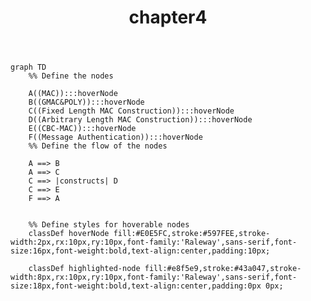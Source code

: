 ﻿---
title: "chapter4"
slugs: "/chapter-4"
infoData:
  - id: "MAC"
    title: "MAC"
    text: "MAC is some topic inside this node. More detail will be added afterwards."
    link: "/MAC"
  - id: "GMAC&POLY"
    title: "GMAC&POLY"
    text: "GMAC&POLY is some topic inside this node. More detail will be added afterwards."
    link: "/GMAC&POLY"
  - id: "Fixed Length MAC Construction"
    title: "Fixed Length MAC Construction"
    text: "Fixed Length MAC Construction is some topic inside this node. More detail will be added afterwards."
    link: "/Fixed_Length_MAC_Construction"
  - id: "Arbitrary Length MAC Construction"
    title: "Arbitrary Length MAC Construction"
    text: "Arbitrary Length MAC Construction is some topic inside this node. More detail will be added afterwards."
    link: "/Arbitrary_Length_MAC_Construction"
  - id: "CBC-MAC"
    title: "CBC-MAC"
    text: "CBC-MAC is some topic inside this node. More detail will be added afterwards."
    link: "/CBC_MAC"
  - id: "Message Authentication"
    title: "Message Authentication"
    text: "Message Authentication is some topic inside this node. More detail will be added afterwards."
    link: "/Message_Authentication"
---

```mermaid
graph TD
    %% Define the nodes
    
    A((MAC)):::hoverNode
    B((GMAC&POLY)):::hoverNode
    C((Fixed Length MAC Construction)):::hoverNode
    D((Arbitrary Length MAC Construction)):::hoverNode
    E((CBC-MAC)):::hoverNode
    F((Message Authentication)):::hoverNode
    %% Define the flow of the nodes

    A ==> B
    A ==> C
    C ==> |constructs| D
    C ==> E
    F ==> A
   
    
    %% Define styles for hoverable nodes
    classDef hoverNode fill:#E0E5FC,stroke:#597FEE,stroke-width:2px,rx:10px,ry:10px,font-family:'Raleway',sans-serif,font-size:16px,font-weight:bold,text-align:center,padding:10px;

    classDef highlighted-node fill:#e8f5e9,stroke:#43a047,stroke-width:8px,rx:10px,ry:10px,font-family:'Raleway',sans-serif,font-size:18px,font-weight:bold,text-align:center,padding:0px 0px;
    

